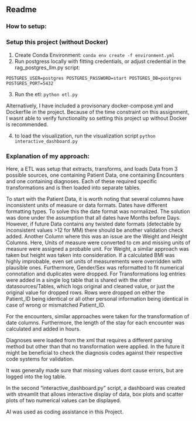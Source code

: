 ## Readme

### How to setup:
### Setup this project (without Docker)

1. Create Conda Environment:
`conda env create -f environment.yml`
2. Run postgress locally with fitting credentials, or adjust credential in the rag_postgres_llm.py script:

`POSTGRES_USER=postgres
POSTGRES_PASSWORD=start
POSTGRES_DB=postgres
POSTGRES_PORT=5432`

3. Run the etl:
`python etl.py`

Alternatively, I have included a provisonary docker-compose.yml and Dockerfile in the project. Because of the time constraint on this assignment, I wasnt able to verify functionality so setting this project up without Docker is recommended. 

4. to load the visualization, run the visualization script
`python interactive_dashboard.py`
### Explanation of my approach:

Here, a ETL was setup that extracts, transforms, and loads Data from 3 possible sources, one containing Patient Data, one containing Encounters and one containing diagnoses. Each of these required specific transformations and is then loaded into separate tables.

 To start with the Patient Data, it is worth noting that several columns have inconsistent units of measure or data formats. 
Dates have different formatting types. To solve this the date format was normalized. The solution was done under the assumption that all dates have Months before Days. However, if future Data contains any twisted date formats (detectable by inconsistent values >12 for MM) there should be another validation check added.
Another Column where this was an issue are the Weight and Height Columns. Here, Units of measure were converted to cm and missing units of measure were assigned a probable unit. 
	For Weight, a similar approach was taken but height was taken into consideration. If a calculated BMI was highly improbable, even set units of measurements were overridden with plausible ones. 
Furthermore, Gender/Sex was reformatted to fit numerical connotation and duplicates were dropped.
For Transformations log entries were added in a single log table that is shared with the other datasources/Tables, which logs original and cleaned value, or just the original value for dropped rows. Rows were dropped on either the Patient_ID being identical or all other personal information being identical in case of wrong or mismatched Patient_ID.

For the encounters, similar approaches were taken for the transformation of date columns. Furthermore, the length of the stay for each encounter was calculated and added in hours. 

Diagnoses were loaded from the xml that requires a different parsing method but other than that no transformation were applied. In the future it might be beneficial to check the diagnosis codes against their respective code systems for validation. 

It was generally made sure that missing values dont cause errors, but are logged into the log table.

In the second “interactive_dashboard.py” script, a dashboard was created with streamlit that allows interactive display of data, box plots and scatter plots of two numerical values can be displayed. 

AI was used as coding assistance in this Project. 
